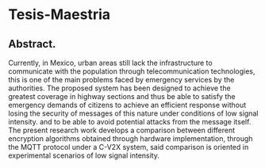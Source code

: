# Tesis-Maestria

## Abstract. 

Currently, in Mexico, urban areas still lack the infrastructure to communicate with the population through telecommunication technologies, this is one of the main problems faced by emergency services by the authorities. The proposed system has been designed to achieve the greatest coverage in highway sections and thus be able to satisfy the emergency demands of citizens to achieve an efficient response without losing the security of messages of this nature under conditions of low signal intensity. and to be able to avoid potential attacks from the message itself. The present research work develops a comparison between different encryption algorithms obtained through hardware implementation, through the MQTT protocol under a C-V2X system, said comparison is oriented in experimental scenarios of low signal intensity.
